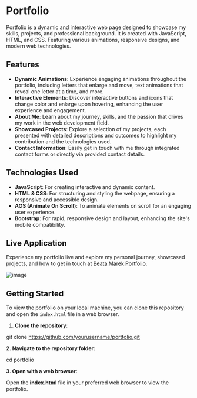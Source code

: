 # Portfolio

Portfolio is a dynamic and interactive web page designed to showcase my skills, projects, and professional background. It is created with JavaScript, HTML, and CSS. Featuring various animations, responsive designs, and modern web technologies.

## Features

- **Dynamic Animations**: Experience engaging animations throughout the portfolio, including letters that enlarge and move, text animations that reveal one letter at a time, and more.
- **Interactive Elements**: Discover interactive buttons and icons that change color and enlarge upon hovering, enhancing the user experience and engagement.
- **About Me**: Learn about my journey, skills, and the passion that drives my work in the web development field.
- **Showcased Projects**: Explore a selection of my projects, each presented with detailed descriptions and outcomes to highlight my contribution and the technologies used.
- **Contact Information**: Easily get in touch with me through integrated contact forms or directly via provided contact details.

## Technologies Used

- **JavaScript**: For creating interactive and dynamic content.
- **HTML & CSS**: For structuring and styling the webpage, ensuring a responsive and accessible design.
- **AOS (Animate On Scroll)**: To animate elements on scroll for an engaging user experience.
- **Bootstrap**: For rapid, responsive design and layout, enhancing the site's mobile compatibility.

## Live Application

Experience my portfolio live and explore my personal journey, showcased projects, and how to get in touch at [Beata Marek Portfolio](https://beata-marek.netlify.app/).

![image](https://github.com/Beata12/portfolio/assets/38575612/e66c3437-c75c-4664-835a-3951fa04a9b7)

## Getting Started

To view the portfolio on your local machine, you can clone this repository and open the `index.html` file in a web browser.

1. **Clone the repository**:

git clone https://github.com/yourusername/portfolio.git


**2. Navigate to the repository folder:**

cd portfolio


**3. Open with a web browser:**

Open the **index.html** file in your preferred web browser to view the portfolio.
